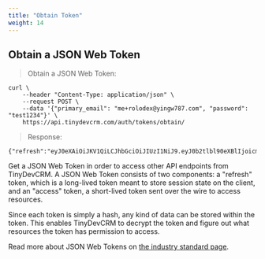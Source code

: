 ```yaml
---
title: "Obtain Token"
weight: 14
---
```


## Obtain a JSON Web Token

> Obtain a JSON Web Token:

```shell
curl \
    --header "Content-Type: application/json" \
    --request POST \
    --data '{"primary_email": "me+rolodex@yingw787.com", "password": "test1234"}' \
    https://api.tinydevcrm.com/auth/tokens/obtain/
```

> Response:

```shell
{"refresh":"eyJ0eXAiOiJKV1QiLCJhbGciOiJIUzI1NiJ9.eyJ0b2tlbl90eXBlIjoicmVmcmVzaCIsImV4cCI6MTU5MjUyNjY0MywianRpIjoiNTliOTJjMDdiNDNlNDZlMDk5YjY1ZjhjOWEyMWI1MGMiLCJ1c2VyX2lkIjoxfQ.IkXnAMgIXENQac8t87hAJpzS_nGYdtwDBr04UG8ErwE","access":"eyJ0eXAiOiJKV1QiLCJhbGciOiJIUzI1NiJ9.eyJ0b2tlbl90eXBlIjoiYWNjZXNzIiwiZXhwIjoxNTkxMzE3MzQzLCJqdGkiOiIyZGU5YjE1NWRjZGI0YzU5YWRmZTVkZmM2Y2FjNWMxYSIsInVzZXJfaWQiOjF9.a3ii2l7QgJhDD0527hA5nxDV9EtmbNWcYU8ijDh7wFk"}
```

Get a JSON Web Token in order to access other API endpoints from TinyDevCRM. A
JSON Web Token consists of two components: a "refresh" token, which is a
long-lived token meant to store session state on the client, and an "access"
token, a short-lived token sent over the wire to access resources.

Since each token is simply a hash, any kind of data can be stored within the
token. This enables TinyDevCRM to decrypt the token and figure out what
resources the token has permission to access.

Read more about JSON Web Tokens on [the industry standard
page](https://jwt.io/).
